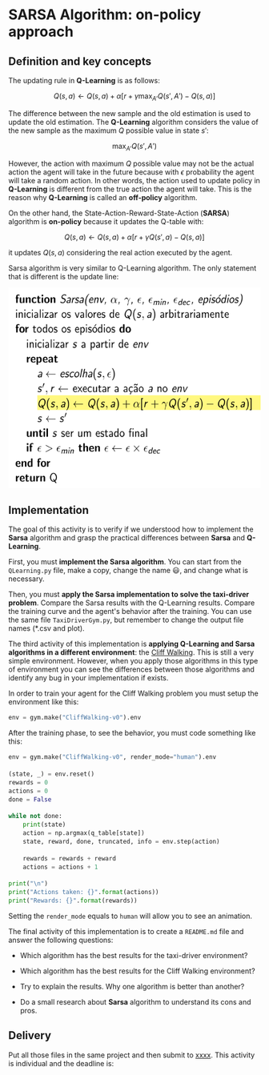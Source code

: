 # SARSA Algorithm: on-policy approach
    
## Definition and key concepts

The updating rule in **Q-Learning** is as follows:

$$
Q(s,a) \leftarrow Q(s,a) + \alpha [r +\gamma \max_{A'}{Q(s', A')} - Q(s,a)]
$$

The difference between the new sample and the old estimation is used to update the old estimation. The **Q-Learning** algorithm considers the value of the new sample as the maximum $Q$ possible value in state $s'$: 

$$
\max_{A'}{Q(s', A')}
$$

However, the action with maximum $Q$ possible value may not be the actual action the agent will take in the future because with $\epsilon$ probability the agent will take a random action. In other words, the action used to update policy in **Q-Learning** is different from the true action the agent will take. This is the reason why **Q-Learning** is called an **off-policy** algorithm. 

On the other hand, the State-Action-Reward-State-Action (**SARSA**) algorithm is **on-policy** because it updates the Q-table with:

$$
Q(s,a) \leftarrow Q(s,a) + \alpha [r +\gamma Q(s', a) - Q(s,a)]
$$

it updates $Q(s,a)$ considering the real action executed by the agent. 

Sarsa algorithm is very similar to Q-Learning algorithm. The only statement that is different is the update line: 

<img src="figures/sarsa.png" alt="Sarsa algorithm" style="height: 400px;"/>

## Implementation

The goal of this activity is to verify if we understood how to implement the **Sarsa** algorithm and grasp the practical differences between **Sarsa** and **Q-Learning**.

First, you must **implement the Sarsa algorithm**. You can start from the `QLearning.py` file, make a copy, change the name :smiley:, and change what is necessary.  

Then, you must **apply the Sarsa implementation to solve the taxi-driver problem**. Compare the Sarsa results with the Q-Learning results. Compare the training curve and the agent's behavior after the training. You can use the same file `TaxiDriverGym.py`, but remember to change the output file names (*.csv and plot).  

The third activity of this implementation is **applying Q-Learning and Sarsa algorithms in a different environment**: the [Cliff Walking](https://gymnasium.farama.org/environments/toy_text/cliff_walking/). This is still a very simple environment. However, when you apply those algorithms in this type of environment you can see the differences between those algorithms and identify any bug in your implementation if exists.

In order to train your agent for the Cliff Walking problem you must setup the environment like this: 

```python
env = gym.make("CliffWalking-v0").env
```

After the training phase, to see the behavior, you must code something like this: 

```python
env = gym.make("CliffWalking-v0", render_mode="human").env

(state, _) = env.reset()
rewards = 0
actions = 0
done = False
    
while not done:
    print(state)
    action = np.argmax(q_table[state])
    state, reward, done, truncated, info = env.step(action)

    rewards = rewards + reward
    actions = actions + 1

print("\n")
print("Actions taken: {}".format(actions))
print("Rewards: {}".format(rewards))
```

Setting the `render_mode` equals to `human` will allow you to see an animation.

The final activity of this implementation is to create a `README.md` file and answer the following questions: 

* Which algorithm has the best results for the taxi-driver environment? 

* Which algorithm has the best results for the Cliff Walking environment? 

* Try to explain the results. Why one algorithm is better than another? 

* Do a small research about **Sarsa** algorithm to understand its cons and pros. 

## Delivery

Put all those files in the same project and then submit to [xxxx](xxxxx). This activity is individual and the deadline is: 

